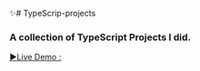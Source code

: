 ✨# TypeScrip-projects
###  A collection of TypeScript Projects I did.

[▶️Live Demo : ](https://asad-tailwind-portfolio-01.netlify.app/)<br/>